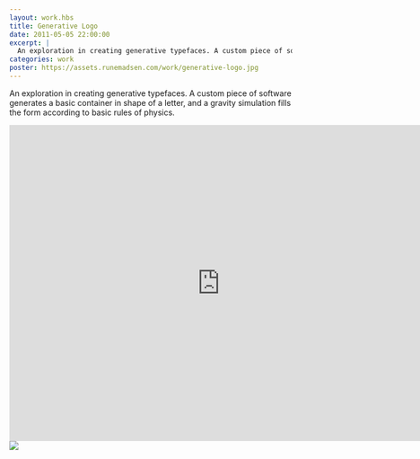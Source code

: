 ```yaml
---
layout: work.hbs
title: Generative Logo
date: 2011-05-05 22:00:00
excerpt: |
  An exploration in creating generative typefaces. A custom piece of software generates a basic container in shape of a letter, and a gravity simulation fills the form according to basic rules of physics.
categories: work
poster: https://assets.runemadsen.com/work/generative-logo.jpg
---
```


An exploration in creating generative typefaces. A custom piece of software
generates a basic container in shape of a letter, and a gravity simulation fills
the form according to basic rules of physics.

<div class="wide-750">
  <iframe src="https://player.vimeo.com/video/9513121?title=0&amp;byline=0&amp;portrait=0" width="750" height="563" frameborder="0"> </iframe>
</div>

<div class="wide-750">
  <img src="https://assets.runemadsen.com/work/generative-logo.jpg" />
</div>
